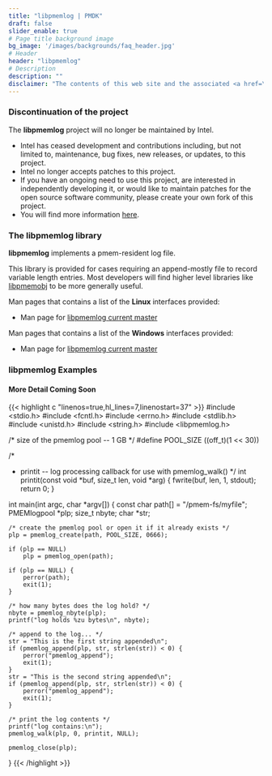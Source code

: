 ```yaml
---
title: "libpmemlog | PMDK"
draft: false
slider_enable: true
# Page title background image
bg_image: '/images/backgrounds/faq_header.jpg'
# Header
header: "libpmemlog"
# Description
description: ""
disclaimer: "The contents of this web site and the associated <a href=\"https://github.com/pmem\">GitHub repositories</a> are BSD-licensed open source."
---
```


### Discontinuation of the project
The **libpmemlog** project will no longer be maintained by Intel.
- Intel has ceased development and contributions including, but not limited to, maintenance, bug fixes, new releases,
or updates, to this project.
- Intel no longer accepts patches to this project.
- If you have an ongoing need to use this project, are interested in independently developing it, or would like to
maintain patches for the open source software community, please create your own fork of this project.
- You will find more information [here](/blog/2022/11/update-on-pmdk-and-our-long-term-support-strategy/).

### The libpmemlog library

**libpmemlog** implements a pmem-resident log file.

This library is provided for cases requiring an append-mostly
file to record variable length entries.  Most
developers will find higher level libraries like
[libpmemobj](../libpmemobj) to be more generally useful.

Man pages that contains a list of the **Linux** interfaces provided:

* Man page for <a href="../manpages/linux/master/libpmemlog/libpmemlog.7.html">libpmemlog current master</a>


Man pages that contains a list of the **Windows** interfaces provided:

* Man page for <a href="../manpages/windows/master/libpmemlog/libpmemlog.7.html">libpmemlog current master</a>

### libpmemlog Examples

#### More Detail Coming Soon

{{< highlight c "linenos=true,hl_lines=7,linenostart=37" >}}
#include <stdio.h>
#include <fcntl.h>
#include <errno.h>
#include <stdlib.h>
#include <unistd.h>
#include <string.h>
#include <libpmemlog.h>

/* size of the pmemlog pool -- 1 GB */
#define	POOL_SIZE ((off_t)(1 << 30))

/*
 * printit -- log processing callback for use with pmemlog_walk()
 */
int
printit(const void *buf, size_t len, void *arg)
{
	fwrite(buf, len, 1, stdout);
	return 0;
}

int
main(int argc, char *argv[])
{
	const char path[] = "/pmem-fs/myfile";
	PMEMlogpool *plp;
	size_t nbyte;
	char *str;

	/* create the pmemlog pool or open it if it already exists */
	plp = pmemlog_create(path, POOL_SIZE, 0666);

	if (plp == NULL)
	    plp = pmemlog_open(path);

	if (plp == NULL) {
		perror(path);
		exit(1);
	}

	/* how many bytes does the log hold? */
	nbyte = pmemlog_nbyte(plp);
	printf("log holds %zu bytes\n", nbyte);

	/* append to the log... */
	str = "This is the first string appended\n";
	if (pmemlog_append(plp, str, strlen(str)) < 0) {
		perror("pmemlog_append");
		exit(1);
	}
	str = "This is the second string appended\n";
	if (pmemlog_append(plp, str, strlen(str)) < 0) {
		perror("pmemlog_append");
		exit(1);
	}

	/* print the log contents */
	printf("log contains:\n");
	pmemlog_walk(plp, 0, printit, NULL);

	pmemlog_close(plp);
}
{{< /highlight >}}